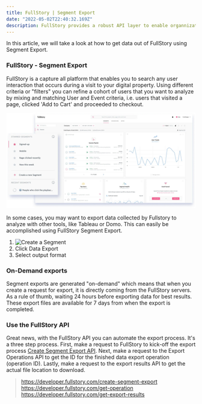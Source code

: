 ```yaml
---
title: FullStory | Segment Export
date: "2022-05-02T22:40:32.169Z"
description: FullStory provides a robust API layer to enable organnizations to manage all aspects of their FullStory digital experience platform. 
---
```


In this article, we will take a look at how to get data out of FullStory using Segment Export.

### FullStory - Segment Export

FullStory is a capture all platform that enables you to search any user interaction that occurs during a visit to your digital property.  Using different criteria or "filters" you can refine a cohort of users that you want to analyze by mixing and matching User and Event criteria, i.e. users that visited a page, clicked 'Add to Cart' and proceeded to checkout.

![FullStory Segment](./fullstory-segments-star-recent.jpg)

In some cases, you may want to export data collected by Fullstory to analyze with other tools, like Tableau or Domo.  This can easily be accomplished using FullStory  Segment Export.

1. ![Create a Segment](https://www.fullstory.com/blog/starred-segments/) 
2.  Click Data Export
3.  Select output format
### On-Demand exports

Segment exports are generated "on-demand" which means that when you create a request for export, it is directly coming from the FullStory servers.  As a rule of thumb, waiting 24 hours before exporting data for best results.  These export files are available for 7 days from when the export is completed.
### Use the FullStory API
Great news, with the FullStory API you can automate the export process.  It's a three step process. First, make a request to FullStory to kick-off the export process [Create Segment Export API](https://developer.fullstory.com/create-segment-export).  Next, make  a request to the Export Operations API to get the ID for the finished data export operation (operation ID).  Lastly, make a request to the export results API to get the actual file location to download.

> https://developer.fullstory.com/create-segment-export
> https://developer.fullstory.com/get-operation
> https://developer.fullstory.com/get-export-results


